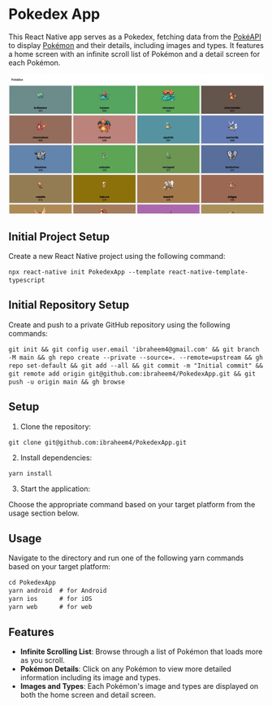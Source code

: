# Pokedex App

This React Native app serves as a Pokedex, fetching data from the [PokéAPI](https://pokeapi.co) to display [Pokémon](https://www.pokemon.com/us/pokedex) and their details, including images and types. It features a home screen with an infinite scroll list of Pokémon and a detail screen for each Pokémon.

![chrome-capture-pokedexapp](chrome-capture-pokedexapp-2024-4-30.gif)

## Initial Project Setup

Create a new React Native project using the following command:

```
npx react-native init PokedexApp --template react-native-template-typescript
```

## Initial Repository Setup

Create and push to a private GitHub repository using the following commands:

```
git init && git config user.email 'ibraheem4@gmail.com' && git branch -M main && gh repo create --private --source=. --remote=upstream && gh repo set-default && git add --all && git commit -m "Initial commit" && git remote add origin git@github.com:ibraheem4/PokedexApp.git && git push -u origin main && gh browse
```

## Setup

1. Clone the repository:

```
git clone git@github.com:ibraheem4/PokedexApp.git
```

2. Install dependencies:

```
yarn install
```

3. Start the application:

Choose the appropriate command based on your target platform from the usage section below.

## Usage

Navigate to the directory and run one of the following yarn commands based on your target platform:

```
cd PokedexApp
yarn android  # for Android
yarn ios      # for iOS
yarn web      # for web
```

## Features

- **Infinite Scrolling List**: Browse through a list of Pokémon that loads more as you scroll.
- **Pokémon Details**: Click on any Pokémon to view more detailed information including its image and types.
- **Images and Types**: Each Pokémon's image and types are displayed on both the home screen and detail screen.
